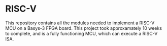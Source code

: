 # RISC-V
This repository contains all the modules needed to implement a RISC-V MCU on a Basys-3 FPGA board. 
This project took approxamately 10 weeks to complete, and is a fully functioning MCU, which can execute a RISC-V ISA.
